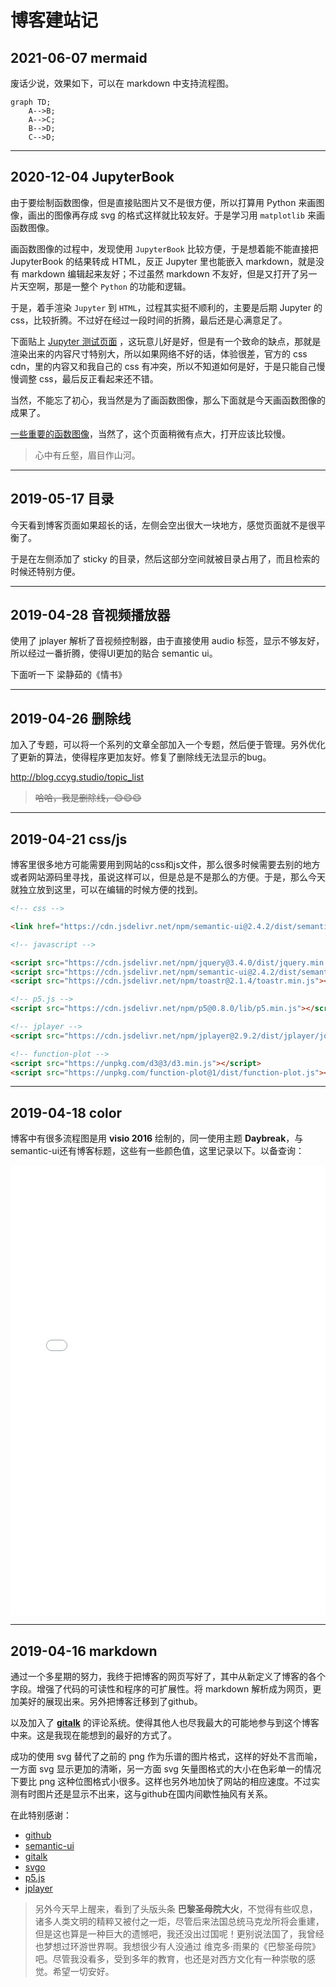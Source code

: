 # 博客建站记

[annotation]: [id] (2f2b9564-f581-41da-aa45-0b9e4ee47b4a)
[annotation]: [status] (public)
[annotation]: [create_time] (2019-04-16 21:26:25)
[annotation]: [comments] (true)
[annotation]: [url] (http://blog.ccyg.studio/article/2f2b9564-f581-41da-aa45-0b9e4ee47b4a)

## 2021-06-07 mermaid

废话少说，效果如下，可以在 markdown 中支持流程图。

```mermaid
graph TD;
    A-->B;
    A-->C;
    B-->D;
    C-->D;
```

---

## 2020-12-04 JupyterBook

由于要绘制函数图像，但是直接贴图片又不是很方便，所以打算用 Python 来画图像，画出的图像再存成 svg 的格式这样就比较友好。于是学习用 `matplotlib` 来画函数图像。

画函数图像的过程中，发现使用 `JupyterBook` 比较方便，于是想着能不能直接把 JupyterBook 的结果转成 HTML，反正 Jupyter 里也能嵌入 markdown，就是没有 markdown 编辑起来友好；不过虽然 markdown 不友好，但是又打开了另一片天空啊，那是一整个 `Python` 的功能和逻辑。

于是，着手渲染 `Jupyter` 到 `HTML`，过程其实挺不顺利的，主要是后期 Jupyter 的 css，比较折腾。不过好在经过一段时间的折腾，最后还是心满意足了。

下面贴上 [Jupyter 测试页面](http://blog.ccyg.studio/article/ec4810e8-0849-4c48-b906-126563cb8ad9) ，这玩意儿好是好，但是有一个致命的缺点，那就是渲染出来的内容尺寸特别大，所以如果网络不好的话，体验很差，官方的 css cdn，里的内容又和我自己的 css 有冲突，所以不知道如何是好，于是只能自己慢慢调整 css，最后反正看起来还不错。

当然，不能忘了初心，我当然是为了画函数图像，那么下面就是今天画函数图像的成果了。

[一些重要的函数图像](http://blog.ccyg.studio/article/6813e7d5-dc9f-4b0e-9803-1626defcc9b2/)，当然了，这个页面稍微有点大，打开应该比较慢。

> 心中有丘壑，眉目作山河。

---

## 2019-05-17 目录

今天看到博客页面如果超长的话，左侧会空出很大一块地方，感觉页面就不是很平衡了。

于是在左侧添加了 sticky 的目录，然后这部分空间就被目录占用了，而且检索的时候还特别方便。

---

## 2019-04-28 音视频播放器

使用了 jplayer 解析了音视频控制器，由于直接使用 audio 标签，显示不够友好，所以经过一番折腾，使得UI更加的贴合 semantic ui。

下面听一下 梁静茹的《情书》

<div class='ui jplayer audio' data-url="https://link.hhtjim.com/kw/1027785.mp3" format='mp3' title='梁静茹 - 情书'></div>

---

## 2019-04-26 删除线

加入了专题，可以将一个系列的文章全部加入一个专题，然后便于管理。另外优化了更新的算法，使得程序更加友好。修复了删除线无法显示的bug。

<http://blog.ccyg.studio/topic_list>

> ~~哈哈，我是删除线，😄😄😄~~

---

## 2019-04-21 css/js

博客里很多地方可能需要用到网站的css和js文件，那么很多时候需要去别的地方或者网站源码里寻找，虽说这样可以，但是总是不是那么的方便。于是，那么今天就独立放到这里，可以在编辑的时候方便的找到。

```html
<!-- css -->

<link href="https://cdn.jsdelivr.net/npm/semantic-ui@2.4.2/dist/semantic.min.css" rel="stylesheet">

<!-- javascript -->

<script src="https://cdn.jsdelivr.net/npm/jquery@3.4.0/dist/jquery.min.js"></script>
<script src="https://cdn.jsdelivr.net/npm/semantic-ui@2.4.2/dist/semantic.min.js"></script>
<script src="https://cdn.jsdelivr.net/npm/toastr@2.1.4/toastr.min.js"></script>

<!-- p5.js -->
<script src="https://cdn.jsdelivr.net/npm/p5@0.8.0/lib/p5.min.js"></script>

<!-- jplayer -->
<script src="https://cdn.jsdelivr.net/npm/jplayer@2.9.2/dist/jplayer/jquery.jplayer.min.js"></script>

<!-- function-plot -->
<script src="https://unpkg.com/d3@3/d3.min.js"></script>
<script src="https://unpkg.com/function-plot@1/dist/function-plot.js"></script>

```

---

## 2019-04-18 color


博客中有很多流程图是用 **visio 2016** 绘制的，同一使用主题 **Daybreak**，与semantic-ui还有博客标题，这些有一些颜色值，这里记录以下。以备查询：

<iframe src="color_table.html" width=100% height=720 frameborder=0></iframe>

---

## 2019-04-16 markdown

通过一个多星期的努力，我终于把博客的网页写好了，其中从新定义了博客的各个字段。增强了代码的可读性和程序的可扩展性。将 markdown 解析成为网页，更加美好的展现出来。另外把博客迁移到了github。

以及加入了 **[gitalk](https://github.com/gitalk/gitalk)** 的评论系统。使得其他人也尽我最大的可能地参与到这个博客中来。这是我现在能想到的最好的方式了。

成功的使用 svg 替代了之前的 png 作为乐谱的图片格式，这样的好处不言而喻，一方面 svg 显示更加的清晰，另一方面 svg 矢量图格式的大小在色彩单一的情况下要比 png 这种位图格式小很多。这样也另外地加快了网站的相应速度。不过实测有时图片还是显示不出来，这与github在国内间歇性抽风有关系。

在此特别感谢：

- [github](https://www.github.com)
- [semantic-ui](https://semantic-ui.com/)
- [gitalk](https://github.com/gitalk/gitalk)
- [svgo](https://github.com/svg/svgo)
- [p5.js](http://p5js.org/)
- [jplayer](http://www.jplayer.org/)

> 另外今天早上醒来，看到了头版头条 **巴黎圣母院大火**，不觉得有些叹息，诸多人类文明的精粹又被付之一炬，尽管后来法国总统马克龙所将会重建，但是这也算是一种巨大的遗憾吧，我还没出过国呢！更别说法国了，我曾经也梦想过环游世界啊。我想很少有人没通过 维克多·雨果的《巴黎圣母院》吧。尽管我没看多，受到多年的教育，也还是对西方文化有一种崇敬的感觉。希望一切安好。
